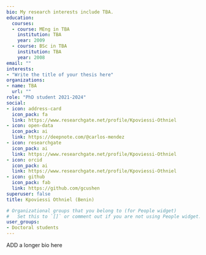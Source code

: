 ```yaml
---
bio: My research interests include TBA.
education:
  courses:
  - course: MEng in TBA
    institution: TBA
    year: 2009
  - course: BSc in TBA
    institution: TBA
    year: 2008
email: ""
interests:
- "Write the title of your thesis here"
organizations:
- name: TBA
  url: ""
role: "PhD student 2021-2024"
social:
- icon: address-card
  icon_pack: fa
  link: https://www.researchgate.net/profile/Kpoviessi-Othniel
- icon: open-data
  icon_pack: ai
  link: https://deepnote.com/@carlos-mendez
- icon: researchgate
  icon_pack: ai
  link: https://www.researchgate.net/profile/Kpoviessi-Othniel
- icon: orcid
  icon_pack: ai
  link: https://www.researchgate.net/profile/Kpoviessi-Othniel
- icon: github
  icon_pack: fab
  link: https://github.com/gcushen
superuser: false
title: Kpoviessi Othniel (Benin)

# Organizational groups that you belong to (for People widget)
#   Set this to `[]` or comment out if you are not using People widget.
user_groups:
- Doctoral students
---
```


ADD a longer bio here
